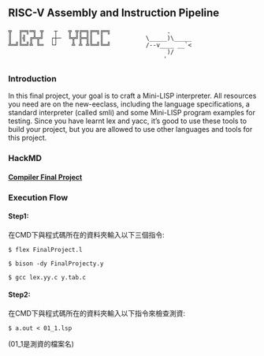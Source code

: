 ## RISC-V Assembly and Instruction Pipeline

``` 
╦  ╔═╗═╗ ╦   ┬   ╦ ╦╔═╗╔═╗╔═╗                .            
║  ║╣ ╔╩╦╝  ┌┼─  ╚╦╝╠═╣║  ║            \_____)\_____
╩═╝╚═╝╩ ╚═  └┘    ╩ ╩ ╩╚═╝╚═╝          /--v____ __`<     
                                             )/        
                                            '
```

### Introduction
In this final project, your goal is to craft a Mini-LISP interpreter. All resources you need are on the new-eeclass, including the language specifications, a standard interpreter (called smli) and some Mini-LISP program examples for testing. Since you have learnt lex and yacc, it’s good to use these tools to build your project, but you are allowed to use other languages and tools for this project.

### HackMD
#### [Compiler Final Project](https://hackmd.io/XthPcj50RNixLm39gmeO7w)

### Execution Flow
#### Step1:
在CMD下與程式碼所在的資料夾輸入以下三個指令:

```
$ flex FinalProject.l
```

```
$ bison -dy FinalProjecty.y
```

```
$ gcc lex.yy.c y.tab.c
```

#### Step2:
在CMD下與程式碼所在的資料夾輸入以下指令來檢查測資:

```
$ a.out < 01_1.lsp
```

(01_1是測資的檔案名)
